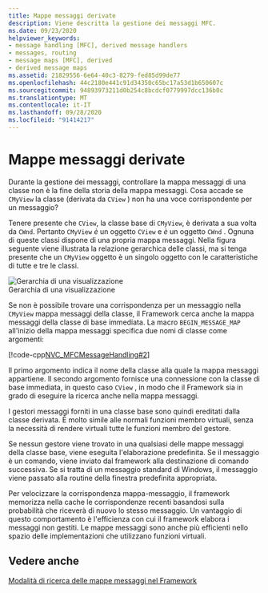 ```yaml
---
title: Mappe messaggi derivate
description: Viene descritta la gestione dei messaggi MFC.
ms.date: 09/23/2020
helpviewer_keywords:
- message handling [MFC], derived message handlers
- messages, routing
- message maps [MFC], derived
- derived message maps
ms.assetid: 21829556-6e64-40c3-8279-fed85d99de77
ms.openlocfilehash: 44c2180e441c91d34350c65bc17a53d1b650607c
ms.sourcegitcommit: 94893973211d0b254c8bcdcf0779997dcc136b0c
ms.translationtype: MT
ms.contentlocale: it-IT
ms.lasthandoff: 09/28/2020
ms.locfileid: "91414217"
---
```

# <a name="derived-message-maps"></a>Mappe messaggi derivate

Durante la gestione dei messaggi, controllare la mappa messaggi di una classe non è la fine della storia della mappa messaggi. Cosa accade se `CMyView` la classe (derivata da `CView` ) non ha una voce corrispondente per un messaggio?

Tenere presente che `CView`, la classe base di `CMyView`, è derivata a sua volta da `CWnd`. Pertanto `CMyView` *è* un oggetto `CView` e *è* un oggetto `CWnd` . Ognuna di queste classi dispone di una propria mappa messaggi. Nella figura seguente viene illustrata la relazione gerarchica delle classi, ma si tenga presente che un `CMyView` oggetto è un singolo oggetto con le caratteristiche di tutte e tre le classi.

![Gerarchia di una visualizzazione](../mfc/media/vc38621.gif "Gerarchia di una visualizzazione") <br/>
Gerarchia di una visualizzazione

Se non è possibile trovare una corrispondenza per un messaggio nella `CMyView` mappa messaggi della classe, il Framework cerca anche la mappa messaggi della classe di base immediata. La macro `BEGIN_MESSAGE_MAP` all'inizio della mappa messaggi specifica due nomi di classe come argomenti:

[!code-cpp[NVC_MFCMessageHandling#2](codesnippet/cpp/derived-message-maps_1.cpp)]

Il primo argomento indica il nome della classe alla quale la mappa messaggi appartiene. Il secondo argomento fornisce una connessione con la classe di base immediata, in questo caso `CView` , in modo che il Framework sia in grado di eseguire la ricerca anche nella mappa messaggi.

I gestori messaggi forniti in una classe base sono quindi ereditati dalla classe derivata. È molto simile alle normali funzioni membro virtuali, senza la necessità di rendere virtuali tutte le funzioni membro del gestore.

Se nessun gestore viene trovato in una qualsiasi delle mappe messaggi della classe base, viene eseguita l'elaborazione predefinita. Se il messaggio è un comando, viene inviato dal framework alla destinazione di comando successiva. Se si tratta di un messaggio standard di Windows, il messaggio viene passato alla routine della finestra predefinita appropriata.

Per velocizzare la corrispondenza mappa-messaggio, il framework memorizza nella cache le corrispondenze recenti basandosi sulla probabilità che riceverà di nuovo lo stesso messaggio. Un vantaggio di questo comportamento è l'efficienza con cui il framework elabora i messaggi non gestiti. Le mappe messaggi sono anche più efficienti nello spazio delle implementazioni che utilizzano funzioni virtuali.

## <a name="see-also"></a>Vedere anche

[Modalità di ricerca delle mappe messaggi nel Framework](how-the-framework-searches-message-maps.md)
